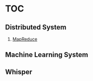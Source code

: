 # TOC

## Distributed System

1. [MapReduce](./distributeSys/MapReduce.md)

## Machine Learning System

## Whisper
